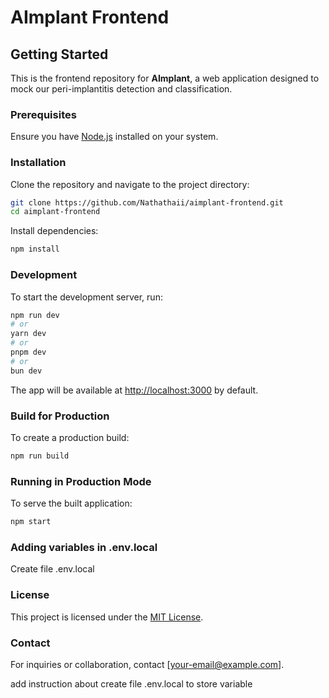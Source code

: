 # AImplant Frontend

## Getting Started

This is the frontend repository for **AImplant**, a web application designed to mock our peri-implantitis detection and classification.

### Prerequisites

Ensure you have [Node.js](https://nodejs.org/) installed on your system.

### Installation

Clone the repository and navigate to the project directory:

```bash
git clone https://github.com/Nathathaii/aimplant-frontend.git
cd aimplant-frontend
```

Install dependencies:

```bash
npm install
```

### Development

To start the development server, run:

```bash
npm run dev
# or
yarn dev
# or
pnpm dev
# or
bun dev
```

The app will be available at [http://localhost:3000](http://localhost:3000) by default.

### Build for Production

To create a production build:

```bash
npm run build
```

### Running in Production Mode

To serve the built application:

```bash
npm start
```

### Adding variables in .env.local

Create file .env.local

### License

This project is licensed under the [MIT License](LICENSE).

### Contact

For inquiries or collaboration, contact [[your-email@example.com](mailto\:your-email@example.com)].

add instruction about create file .env.local to store variable

